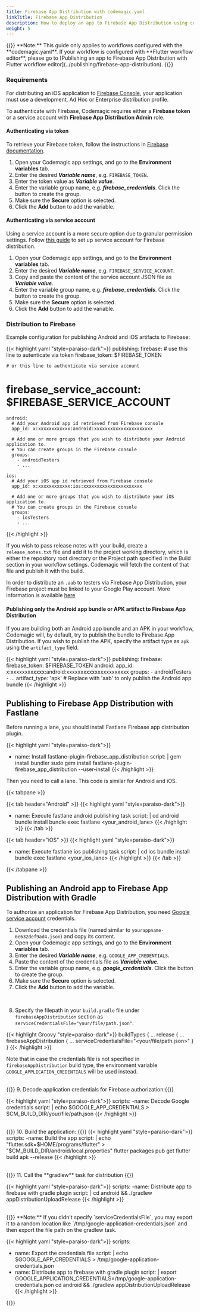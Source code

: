 ```yaml
---
title: Firebase App Distribution with codemagic.yaml
linkTitle: Firebase App Distribution
description: How to deploy an app to Firebase App Distribution using codemagic.yaml
weight: 5
---
```


</p>
{{<notebox>}}
**Note:** This guide only applies to workflows configured with the **codemagic.yaml**. If your workflow is configured with **Flutter workflow editor**, please go to [Publishing an app to Firebase App Distribution with Flutter workflow editor](../publishing/firebase-app-distribution).
{{</notebox>}}

### Requirements

For distributing an iOS application to [Firebase Console](https://console.firebase.google.com/), your application must use a development, Ad Hoc or Enterprise distribution profile.

To authenticate with Firebase, Codemagic requires either a **Firebase token** or a service account with **Firebase App Distribution Admin** role.

#### Authenticating via token

To retrieve your Firebase token, follow the instructions in [Firebase documentation](https://firebase.google.com/docs/cli#cli-ci-systems).

1. Open your Codemagic app settings, and go to the **Environment variables** tab.
2. Enter the desired **_Variable name_**, e.g. `FIREBASE_TOKEN`.
3. Enter the token value as **_Variable value_**.
4. Enter the variable group name, e.g. **_firebase_credentials_**. Click the button to create the group.
5. Make sure the **Secure** option is selected.
6. Click the **Add** button to add the variable.


#### Authenticating via service account

Using a service account is a more secure option due to granular permission settings. Follow [this guide](/knowledge-base/google-services-authentication/#firebase) to set up service account for Firebase distribution.

1. Open your Codemagic app settings, and go to the **Environment variables** tab.
2. Enter the desired **_Variable name_**, e.g. `FIREBASE_SERVICE_ACCOUNT`.
3. Copy and paste the content of the service account JSON file as **_Variable value_**.
4. Enter the variable group name, e.g. **_firebase_credentials_**. Click the button to create the group.
5. Make sure the **Secure** option is selected.
6. Click the **Add** button to add the variable.



### Distribution to Firebase

Example configuration for publishing Android and iOS artifacts to Firebase:

{{< highlight yaml "style=paraiso-dark">}}
publishing:
  firebase:
    # use this line to autenticate via token
    firebase_token: $FIREBASE_TOKEN
    
    # or this line to authenticate via service account
  # firebase_service_account: $FIREBASE_SERVICE_ACCOUNT
  
    android:
      # Add your Android app id retrieved from Firebase console
      app_id: x:xxxxxxxxxxxx:android:xxxxxxxxxxxxxxxxxxxxxx 
      
      # Add one or more groups that you wish to distribute your Android application to.
      # You can create groups in the Firebase console
      groups: 
        - androidTesters
        - ...

    ios:
      # Add your iOS app id retrieved from Firebase console
      app_id: x:xxxxxxxxxxxx:ios:xxxxxxxxxxxxxxxxxxxxxx 
      
      # Add one or more groups that you wish to distribute your iOS application to.
      # You can create groups in the Firebase console
      groups:
        - iosTesters
        - ...
{{< /highlight >}}


If you wish to pass release notes with your build, create a `release_notes.txt` file and add it to the project working directory, which is either the repository root directory or the Project path specified in the Build section in your workflow settings. Codemagic will fetch the content of that file and publish it with the build.

In order to distribute an `.aab` to testers via Firebase App Distribution, your Firebase project must be linked to your Google Play account. More information is available [here](https://firebase.google.com/docs/app-distribution/android/distribute-console?apptype=aab#before_you_begin)

#### Publishing only the Android app bundle or APK artifact to Firebase App Distribution

If you are building both an Android app bundle and an APK in your workflow, Codemagic will, by default, try to publish the bundle to Firebase App Distribution. If you wish to publish the APK, specify the artifact type as `apk` using the `artifact_type` field. 

{{< highlight yaml "style=paraiso-dark">}}
publishing:
  firebase:
    firebase_token: $FIREBASE_TOKEN
    android:
      app_id: x:xxxxxxxxxxxx:android:xxxxxxxxxxxxxxxxxxxxxx
      groups:
        - androidTesters
        - ...
      artifact_type: 'apk' # Replace with 'aab' to only publish the Android app bundle
{{< /highlight >}}




## Publishing to Firebase App Distribution with Fastlane

Before running a lane, you should install Fastlane Firebase app distribution plugin.

{{< highlight yaml "style=paraiso-dark">}}
- name: Install fastlane-plugin-firebase_app_distribution
  script: | 
    gem install bundler
    sudo gem install fastlane-plugin-firebase_app_distribution --user-install
{{< /highlight >}}


Then you need to call a lane. This code is similar for Android and iOS.

{{< tabpane >}}

{{< tab header="Android" >}}
{{< highlight yaml "style=paraiso-dark">}}
- name: Execute fastlane android publishing task
  script: | 
    cd android
    bundle install
    bundle exec fastlane <your_android_lane>
{{< /highlight >}}
{{< /tab >}}

{{< tab header="iOS" >}}
{{< highlight yaml "style=paraiso-dark">}}
- name: Execute fastlane ios publishing task
  script: | 
    cd ios
    bundle install
    bundle exec fastlane <your_ios_lane>
{{< /highlight >}}
{{< /tab >}}

{{< /tabpane >}}




## Publishing an Android app to Firebase App Distribution with Gradle

To authorize an application for Firebase App Distribution, you need [Google service account](https://firebase.google.com/docs/app-distribution/android/distribute-gradle#authenticate_using_a_service_account) credentials. 

1. Download the credentials file (named similar to `yourappname-6e632def9ad4.json`) and copy its content.
2. Open your Codemagic app settings, and go to the **Environment variables** tab.
3. Enter the desired **_Variable name_**, e.g. `GOOGLE_APP_CREDENTIALS`.
4. Paste the content of the credentials file as **_Variable value_**.
5. Enter the variable group name, e.g. **_google_credentials_**. Click the button to create the group.
6. Make sure the **Secure** option is selected.
7. Click the **Add** button to add the variable.

<br>

8. Specify the filepath in your `build.gradle` file under `firebaseAppDistribution` section as `serviceCredentialsFile="your/file/path.json"`.

{{< highlight Groovy "style=paraiso-dark">}}
buildTypes {
    ...
    release {
        ...
        firebaseAppDistribution {
            ...
            serviceCredentialsFile="<your/file/path.json>"
        }
    }
{{< /highlight >}}


Note that in case the credentials file is not specified in `firebaseAppDistribution` build type, the environment variable `GOOGLE_APPLICATION_CREDENTIALS` will be used instead.

<br>{{<markdown>}}
9. Decode application credentials for Firebase authorization:{{</markdown>}}

{{< highlight yaml "style=paraiso-dark">}}
scripts:
  -name: Decode Google credentials
   script: | 
     echo $GOOGLE_APP_CREDENTIALS > $CM_BUILD_DIR/your/file/path.json
{{< /highlight >}}

</br>{{<markdown>}}
10. Build the application:
{{</markdown>}}
{{< highlight yaml "style=paraiso-dark">}}\
scripts:
  -name: Build the app
   script: | 
     echo "flutter.sdk=$HOME/programs/flutter" > "$CM_BUILD_DIR/android/local.properties"
     flutter packages pub get
     flutter build apk --release
{{< /highlight >}}

</br>
{{<markdown>}}
11. Call the **gradlew** task for distribution
{{</markdown>}}

{{< highlight yaml "style=paraiso-dark">}}
scripts:
  -name: Distribute app to firebase with gradle plugin
   script: | 
     cd android && ./gradlew appDistributionUploadRelease
{{< /highlight >}}

</br>
{{<markdown>}}
**Note:**
If you didn't specify `serviceCredentialsFile`, you may export it to a random location like `/tmp/google-application-credentials.json` and then export the file path on the gradlew task.

{{< highlight yaml "style=paraiso-dark">}}
scripts:
  - name: Export the credentials file
    script: | 
      echo $GOOGLE_APP_CREDENTIALS > /tmp/google-application-credentials.json
  - name: Distribute app to firebase with gradle plugin
  script: | 
    export GOOGLE_APPLICATION_CREDENTIALS=/tmp/google-application-credentials.json
    cd android && ./gradlew appDistributionUploadRelease
{{< /highlight >}}

{{</markdown>}}
